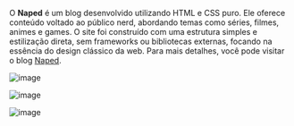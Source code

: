 O **Naped** é um blog desenvolvido utilizando HTML e CSS puro. Ele oferece conteúdo voltado ao público nerd, abordando temas como séries, filmes, animes e games. O site foi construído com uma estrutura simples e estilização direta, sem frameworks ou bibliotecas externas, focando na essência do design clássico da web. Para mais detalhes, você pode visitar o blog [Naped](https://blodnaped.netlify.app/).

![image](https://github.com/user-attachments/assets/2ee66f6a-d16a-4ba6-9a9d-225d8daa6dab)

![image](https://github.com/user-attachments/assets/f31298fa-0dcc-445e-9b44-2f04a046437a)

![image](https://github.com/user-attachments/assets/ecb38407-0c04-498c-86c8-8fa814996d2d)
